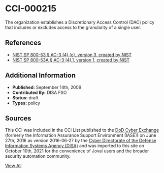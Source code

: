 # CCI-000215

The organization establishes a Discretionary Access Control (DAC) policy that includes or excludes access to the granularity of a single user.

## References ##

* [NIST SP 800-53 § AC-3 (4) (c), version 3, created by NIST](http://csrc.nist.gov/publications/PubsSPs.html)
* [NIST SP 800-53A § AC-3 (4).1, version 1, created by NIST](http://csrc.nist.gov/publications/PubsSPs.html)


## Additional Information ##

* **Published:** September 14th, 2009
* **Contributed By:** DISA FSO
* **Status:** draft
* **Types:** policy

## Sources ##

This CCI was included in the CCI List published to the [DoD Cyber Exchange](https://public.cyber.mil/stigs/cci/)
(formerly the Information Assurance Support Environment (IASE)) on June 27th, 2016 as version
2016-06-27 by the [Cyber Directorate of the Defense Information Systems Agency (DISA)](https://public.cyber.mil/about-cyber/)
and was imported to this site on October 10th, 2021 for the convenience of Joval users and the broader
security automation community.

[View All](../README.md)
